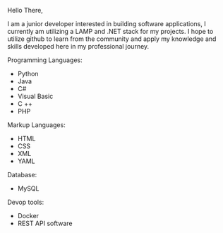 Hello There,

I am a junior developer interested in building software applications, I currently am utilizing a LAMP and .NET stack for my projects. I hope to utilize github to learn from the community and apply my knowledge and skills developed here in my professional journey.

Programming Languages:
   - Python
   - Java
   - C#
   - Visual Basic
   - C ++
   - PHP
   
 Markup Languages:
   - HTML
   - CSS
   - XML
   - YAML
   
Database:
   - MySQL
   
Devop tools:
   - Docker
   - REST API software

 
